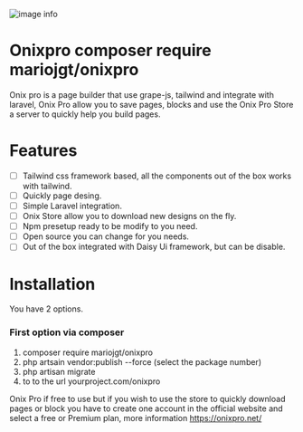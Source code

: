 ![image info](https://raw.githubusercontent.com/mariojgt/onixpro/master/Publish/Public/image/onixpro.png)

# Onixpro composer require mariojgt/onixpro

Onix pro is a page builder that use grape-js, tailwind and integrate with laravel, Onix Pro allow you to save pages, blocks and use the Onix Pro Store a server to quickly help you build pages.

# Features

- [ ] Tailwind css framework based, all the components out of the box works with tailwind.
- [ ] Quickly page desing.
- [ ] Simple Laravel integration.
- [ ] Onix Store allow you to download new designs on the fly.
- [ ] Npm presetup ready to be modify to you need.
- [ ] Open source you can change for you needs.
- [ ] Out of the box integrated with Daisy Ui framework, but can be disable.

# Installation

You have 2 options.

### First option via composer

1. composer require mariojgt/onixpro
2. php artsain vendor:publish --force  (select the package number)
3. php artisan migrate
4. to to the url yourproject.com/onixpro

Onix Pro if free to use but if you wish to use the store to quickly download pages or block you have to create one account in the official website and select a free or Premium plan, more information https://onixpro.net/
